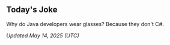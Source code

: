 ## Today's Joke
Why do Java developers wear glasses? Because they don't C#.

*Updated May 14, 2025 (UTC)*
